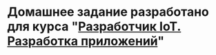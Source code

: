# Домашнее задание разработано для курса "[Разработчик IoT. Разработка приложений](https://otus.ru/lessons/iot-dev)"
